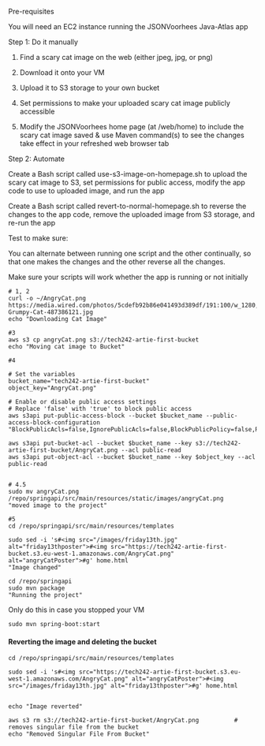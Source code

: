 Pre-requisites

You will need an EC2 instance running the JSONVoorhees Java-Atlas app

Step 1: Do it manually

1. Find a scary cat image on the web (either jpeg, jpg, or png)

2. Download it onto your VM

3. Upload it to S3 storage to your own bucket

4. Set permissions to make your uploaded scary cat image publicly accessible

5. Modify the JSONVoorhees home page (at /web/home) to include the scary cat image saved & use Maven command(s) to see the changes take effect in your refreshed web browser tab

Step 2: Automate

Create a Bash script called use-s3-image-on-homepage.sh to upload the scary cat image to S3, set permissions for public access, modify the app code to use to uploaded image, and run the app

Create a Bash script called revert-to-normal-homepage.sh to reverse the changes to the app code, remove the uploaded image from S3 storage, and re-run the app

Test to make sure:

You can alternate between running one script and the other continually, so that one makes the changes and the other reverse all the changes.

Make sure your scripts will work whether the app is running or not initially

```
# 1, 2
curl -o ~/AngryCat.png https://media.wired.com/photos/5cdefb92b86e041493d389df/191:100/w_1280,c_limit/Culture-Grumpy-Cat-487386121.jpg
echo "Downloading Cat Image"

#3
aws s3 cp angryCat.png s3://tech242-artie-first-bucket
echo "Moving cat image to Bucket"

#4 

# Set the variables
bucket_name="tech242-artie-first-bucket"
object_key="AngryCat.png"

# Enable or disable public access settings
# Replace 'false' with 'true' to block public access
aws s3api put-public-access-block --bucket $bucket_name --public-access-block-configuration "BlockPublicAcls=false,IgnorePublicAcls=false,BlockPublicPolicy=false,RestrictPublicBuckets=false"

aws s3api put-bucket-acl --bucket $bucket_name --key s3://tech242-artie-first-bucket/AngryCat.png --acl public-read
aws s3api put-object-acl --bucket $bucket_name --key $object_key --acl public-read


# 4.5
sudo mv angryCat.png /repo/springapi/src/main/resources/static/images/angryCat.png
"moved image to the project"

#5
cd /repo/springapi/src/main/resources/templates

sudo sed -i 's#<img src="/images/friday13th.jpg" alt="friday13thposter">#<img src="https://tech242-artie-first-bucket.s3.eu-west-1.amazonaws.com/AngryCat.png" alt="angryCatPoster">#g' home.html
"Image changed"

cd /repo/springapi
sudo mvn package
"Running the project"

```

Only do this in case you stopped your VM
```
sudo mvn spring-boot:start
```

#### Reverting the image and deleting the bucket
```
cd /repo/springapi/src/main/resources/templates

sudo sed -i 's#<img src="https://tech242-artie-first-bucket.s3.eu-west-1.amazonaws.com/AngryCat.png" alt="angryCatPoster">#<img src="/images/friday13th.jpg" alt="friday13thposter">#g' home.html


echo "Image reverted"

aws s3 rm s3://tech242-artie-first-bucket/AngryCat.png          # removes singular file from the bucket
echo "Removed Singular File From Bucket"


```
